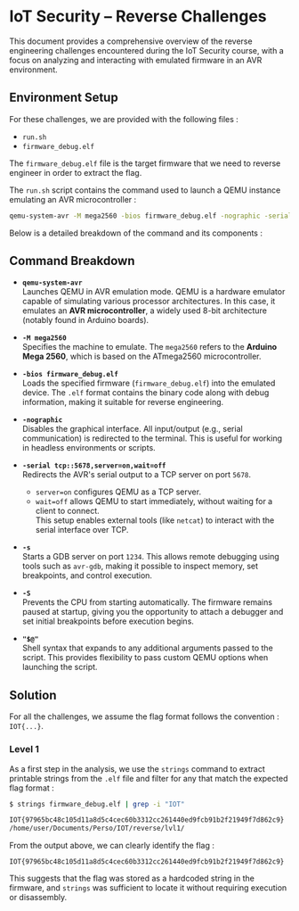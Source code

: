 # IoT Security – Reverse Challenges

This document provides a comprehensive overview of the reverse engineering challenges encountered during the IoT Security course, with a focus on analyzing and interacting with emulated firmware in an AVR environment.

## Environment Setup

For these challenges, we are provided with the following files :

- `run.sh`  
- `firmware_debug.elf`

The `firmware_debug.elf` file is the target firmware that we need to reverse engineer in order to extract the flag.

The `run.sh` script contains the command used to launch a QEMU instance emulating an AVR microcontroller :

```bash
qemu-system-avr -M mega2560 -bios firmware_debug.elf -nographic -serial tcp::5678,server=on,wait=off -s -S "$@"
```

Below is a detailed breakdown of the command and its components :

## Command Breakdown

- **`qemu-system-avr`**  
  Launches QEMU in AVR emulation mode. QEMU is a hardware emulator capable of simulating various processor architectures. In this case, it emulates an **AVR microcontroller**, a widely used 8-bit architecture (notably found in Arduino boards).

- **`-M mega2560`**  
  Specifies the machine to emulate. The `mega2560` refers to the **Arduino Mega 2560**, which is based on the ATmega2560 microcontroller.

- **`-bios firmware_debug.elf`**  
  Loads the specified firmware (`firmware_debug.elf`) into the emulated device. The `.elf` format contains the binary code along with debug information, making it suitable for reverse engineering.

- **`-nographic`**  
  Disables the graphical interface. All input/output (e.g., serial communication) is redirected to the terminal. This is useful for working in headless environments or scripts.

- **`-serial tcp::5678,server=on,wait=off`**  
  Redirects the AVR's serial output to a TCP server on port `5678`.  
  - `server=on` configures QEMU as a TCP server.  
  - `wait=off` allows QEMU to start immediately, without waiting for a client to connect.  
  This setup enables external tools (like `netcat`) to interact with the serial interface over TCP.

- **`-s`**  
  Starts a GDB server on port `1234`. This allows remote debugging using tools such as `avr-gdb`, making it possible to inspect memory, set breakpoints, and control execution.

- **`-S`**  
  Prevents the CPU from starting automatically. The firmware remains paused at startup, giving you the opportunity to attach a debugger and set initial breakpoints before execution begins.

- **`"$@"`**  
  Shell syntax that expands to any additional arguments passed to the script. This provides flexibility to pass custom QEMU options when launching the script.

## Solution

For all the challenges, we assume the flag format follows the convention : `IOT{...}`.

### Level 1

As a first step in the analysis, we use the `strings` command to extract printable strings from the `.elf` file and filter for any that match the expected flag format :

```bash
$ strings firmware_debug.elf | grep -i "IOT"

IOT{97965bc48c105d11a8d5c4cec60b3312cc261440ed9fcb91b2f21949f7d862c9}
/home/user/Documents/Perso/IOT/reverse/lvl1/
```

From the output above, we can clearly identify the flag :

```
IOT{97965bc48c105d11a8d5c4cec60b3312cc261440ed9fcb91b2f21949f7d862c9}
```

This suggests that the flag was stored as a hardcoded string in the firmware, and `strings` was sufficient to locate it without requiring execution or disassembly.
